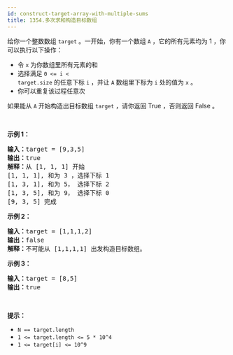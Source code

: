 ```yaml
---
id: construct-target-array-with-multiple-sums
title: 1354.多次求和构造目标数组
---
```

给你一个整数数组 <code>target</code> 。一开始，你有一个数组 <code>A</code> ，它的所有元素均为 1 ，你可以执行以下操作：


- 令 <code>x</code> 为你数组里所有元素的和
- 选择满足 <code>0 &lt;= i &lt; target.size</code> 的任意下标 <code>i</code> ，并让 <code>A</code> 数组里下标为 <code>i</code> 处的值为 <code>x</code> 。
- 你可以重复该过程任意次

如果能从 <code>A</code> 开始构造出目标数组 <code>target</code> ，请你返回 True ，否则返回 False 。

 

**示例 1：**


<pre><strong>输入：</strong>target = [9,3,5]<br/><strong>输出：</strong>true<br/><strong>解释：</strong>从 [1, 1, 1] 开始<br/>[1, 1, 1], 和为 3 ，选择下标 1<br/>[1, 3, 1], 和为 5， 选择下标 2<br/>[1, 3, 5], 和为 9， 选择下标 0<br/>[9, 3, 5] 完成<br/></pre>

**示例 2：**


<pre><strong>输入：</strong>target = [1,1,1,2]<br/><strong>输出：</strong>false<br/><strong>解释：</strong>不可能从 [1,1,1,1] 出发构造目标数组。<br/></pre>

**示例 3：**


<pre><strong>输入：</strong>target = [8,5]<br/><strong>输出：</strong>true<br/></pre>

 

**提示：**


- <code>N == target.length</code>
- <code>1 &lt;= target.length &lt;= 5 * 10^4</code>
- <code>1 &lt;= target[i] &lt;= 10^9</code>
